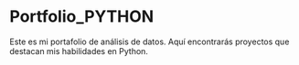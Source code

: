 # Portfolio_PYTHON
Este es mi portafolio de análisis de datos. Aquí encontrarás proyectos que destacan mis habilidades en Python.
